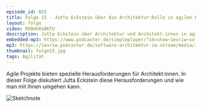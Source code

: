 ```yaml
---
episode_id: 015
title: Folge 15 - Jutta Eckstein über die Architektur-Rolle in agilen Projekten
layout: folge
video: RX8mhRxBKYU
description: Jutta Eckstein über Architektur und Architekt:innen in agilen Projekten
embedded-mp3: https://www.podcaster.de/simpleplayer/?id=show~1evriw~software-architektur-im-stream~pod-6063171d37287661480641&v=1617107006
mp3: https://1evriw.podcaster.de/software-architektur-im-stream/media/JuttaEckstein.mp3
thumbnail: folge15.jpg
tags: Agilität
---
```


Agile Projekte bieten spezielle Herausforderungen für
Architekt:innen. In dieser Folge diskutiert Jutta Eckstein diese
Herausforderungen und wie man mit ihnen umgehen kann.

![Sketchnote](/sketchnotes/folge15.jpg "Sketchnote")
